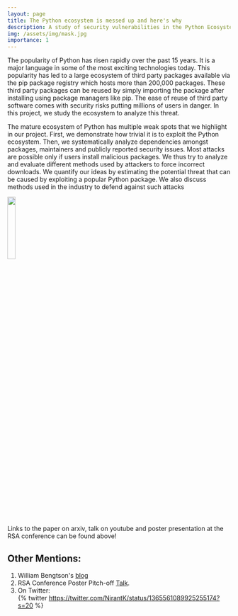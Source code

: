 ```yaml
---
layout: page
title: The Python ecosystem is messed up and here's why
description: A study of security vulnerabilities in the Python Ecosystem.
img: /assets/img/mask.jpg
importance: 1
---
```


The popularity of Python has risen rapidly over the past 15 years.
It is a major language in some of the most exciting technologies
today. This popularity has led to a large ecosystem of third party
packages available via the pip package registry which hosts more
than 200,000 packages. These third party packages can be reused
by simply importing the package after installing using package managers like pip. 
The ease of reuse of third party software comes with
security risks putting millions of users in danger. In this project, we
study the ecosystem to analyze this threat.  


The mature ecosystem of Python has multiple weak spots that
we highlight in our project. First, we demonstrate how trivial it is
to exploit the Python ecosystem. Then, we systematically analyze
dependencies amongst packages, maintainers and publicly reported
security issues. Most attacks are possible only if users install malicious packages. We thus try to analyze and evaluate different methods used by attackers to force incorrect downloads. We quantify
our ideas by estimating the potential threat that can be caused by
exploiting a popular Python package. We also discuss methods used
in the industry to defend against such attacks

<div class="row">
    <div class="col-sm mt-3 mt-md-0">
        <a href="http://www.arxiv-vanity.com/papers/2102.06301/"> <img class="img-fluid rounded z-depth-1" 
        src="{{ '/assets/img/QLeEVLC_.jpg' | relative_url }}" alt="" 
        title="Arxiv Link"/> </a>
    </div>
    <div class="col-sm mt-3 mt-md-0">
        <a href="https://www.youtube.com/watch?v=RSKu0qgRKH4&feature=youtu.be"> <img class="img-fluid rounded z-depth-1" 
        src="{{ '/assets/img/youtube.jpg' | relative_url }}" alt="" title="Link to the Youtube Talk"/>
        </a>
    </div>
    <div class="col-sm mt-3 mt-md-0">
        <a href="https://seam.cs.umd.edu/Posters/aadesh.pdf"> 
        <img class="img-fluid rounded z-depth-1" height="19%" src="{{ '/assets/img/RSA.jpeg' | relative_url }}" alt="" 
        title="Link to the poster presented at the RSA conference"/></a>
    </div>
</div>
<div class="caption">
    Links to the paper on arxiv, talk on youtube and poster presentation at the RSA conference can be found above!
</div>


## Other Mentions:
1. William Bengtson's [blog](https://medium.com/@williambengtson/python-typosquatting-for-fun-not-profit-99869579c35d)  
2. RSA Conference Poster Pitch-off [Talk](https://www.youtube.com/watch?v=6OrMSMsC3kk). 
3. On Twitter:  
{% twitter https://twitter.com/NirantK/status/1365561089925255174?s=20 %}